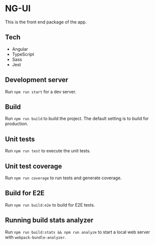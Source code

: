 # NG-UI

This is the front end package of the app.

## Tech

-   Angular
-   TypeScript
-   Sass
-   Jest

## Development server

Run `npm run start` for a dev server.

## Build

Run `npm run build` to build the project. The default setting is to build for production.

## Unit tests

Run `npm run test` to execute the unit tests.

## Unit test coverage

Run `npm run coverage` to run tests and generate coverage.

## Build for E2E

Run `npm run build:e2e` to build for E2E tests.

## Running build stats analyzer

Run `npm run build:stats && npm run analyze` to start a local web server with `webpack-bundle-analyzer`.
